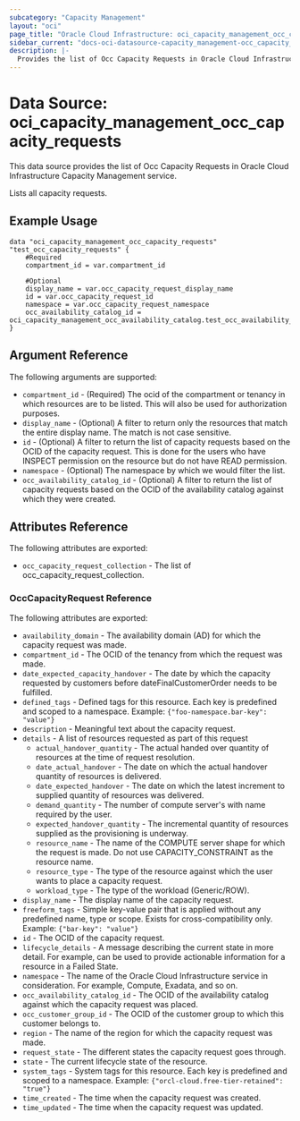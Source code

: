 ```yaml
---
subcategory: "Capacity Management"
layout: "oci"
page_title: "Oracle Cloud Infrastructure: oci_capacity_management_occ_capacity_requests"
sidebar_current: "docs-oci-datasource-capacity_management-occ_capacity_requests"
description: |-
  Provides the list of Occ Capacity Requests in Oracle Cloud Infrastructure Capacity Management service
---
```


# Data Source: oci_capacity_management_occ_capacity_requests
This data source provides the list of Occ Capacity Requests in Oracle Cloud Infrastructure Capacity Management service.

Lists all capacity requests.

## Example Usage

```hcl
data "oci_capacity_management_occ_capacity_requests" "test_occ_capacity_requests" {
	#Required
	compartment_id = var.compartment_id

	#Optional
	display_name = var.occ_capacity_request_display_name
	id = var.occ_capacity_request_id
	namespace = var.occ_capacity_request_namespace
	occ_availability_catalog_id = oci_capacity_management_occ_availability_catalog.test_occ_availability_catalog.id
}
```

## Argument Reference

The following arguments are supported:

* `compartment_id` - (Required) The ocid of the compartment or tenancy in which resources are to be listed. This will also be used for authorization purposes.
* `display_name` - (Optional) A filter to return only the resources that match the entire display name. The match is not case sensitive.
* `id` - (Optional) A filter to return the list of capacity requests based on the OCID of the capacity request. This is done for the users who have INSPECT permission on the resource but do not have READ permission.
* `namespace` - (Optional) The namespace by which we would filter the list.
* `occ_availability_catalog_id` - (Optional) A filter to return the list of capacity requests based on the OCID of the availability catalog against which they were created.


## Attributes Reference

The following attributes are exported:

* `occ_capacity_request_collection` - The list of occ_capacity_request_collection.

### OccCapacityRequest Reference

The following attributes are exported:

* `availability_domain` - The availability domain (AD) for which the capacity request was made.
* `compartment_id` - The OCID of the tenancy from which the request was made.
* `date_expected_capacity_handover` - The date by which the capacity requested by customers before dateFinalCustomerOrder needs to be fulfilled.
* `defined_tags` - Defined tags for this resource. Each key is predefined and scoped to a namespace. Example: `{"foo-namespace.bar-key": "value"}` 
* `description` - Meaningful text about the capacity request.
* `details` - A list of resources requested as part of this request
	* `actual_handover_quantity` - The actual handed over quantity of resources at the time of request resolution.
	* `date_actual_handover` - The date on which the actual handover quantity of resources is delivered.
	* `date_expected_handover` - The date on which the latest increment to supplied quantity of resources was delivered.
	* `demand_quantity` - The number of compute server's with name <resourceName> required by the user.
	* `expected_handover_quantity` - The incremental quantity of resources supplied as the provisioning is underway.
	* `resource_name` - The name of the COMPUTE server shape for which the request is made. Do not use CAPACITY_CONSTRAINT as the resource name.
	* `resource_type` - The type of the resource against which the user wants to place a capacity request.
	* `workload_type` - The type of the workload (Generic/ROW).
* `display_name` - The display name of the capacity request.
* `freeform_tags` - Simple key-value pair that is applied without any predefined name, type or scope. Exists for cross-compatibility only. Example: `{"bar-key": "value"}` 
* `id` - The OCID of the capacity request.
* `lifecycle_details` - A message describing the current state in more detail. For example, can be used to provide actionable information for a resource in a Failed State.
* `namespace` - The name of the Oracle Cloud Infrastructure service in consideration. For example, Compute, Exadata, and so on. 
* `occ_availability_catalog_id` - The OCID of the availability catalog against which the capacity request was placed.
* `occ_customer_group_id` - The OCID of the customer group to which this customer belongs to.
* `region` - The name of the region for which the capacity request was made.
* `request_state` - The different states the capacity request goes through.
* `state` - The current lifecycle state of the resource.
* `system_tags` - System tags for this resource. Each key is predefined and scoped to a namespace. Example: `{"orcl-cloud.free-tier-retained": "true"}` 
* `time_created` - The time when the capacity request was created.
* `time_updated` - The time when the capacity request was updated.

